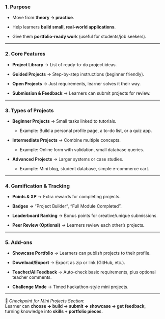 ### **1. Purpose**

- Move from **theory → practice**.
    
- Help learners **build small, real-world applications**.
    
- Give them **portfolio-ready work** (useful for students/job seekers).
    

---

### **2. Core Features**

- **Project Library** → List of ready-to-do project ideas.
    
- **Guided Projects** → Step-by-step instructions (beginner friendly).
    
- **Open Projects** → Just requirements, learner solves it their way.
    
- **Submission & Feedback** → Learners can submit projects for review.
    

---

### **3. Types of Projects**

- **Beginner Projects** → Small tasks linked to tutorials.
    
    - Example: Build a personal profile page, a to-do list, or a quiz app.
        
- **Intermediate Projects** → Combine multiple concepts.
    
    - Example: Online form with validation, small database queries.
        
- **Advanced Projects** → Larger systems or case studies.
    
    - Example: Mini blog, student database, simple e-commerce cart.
        

---

### **4. Gamification & Tracking**

- **Points & XP** → Extra rewards for completing projects.
    
- **Badges** → “Project Builder”, “Full Module Completed”.
    
- **Leaderboard Ranking** → Bonus points for creative/unique submissions.
    
- **Peer Review (Optional)** → Learners review each other’s projects.
    

---

### **5. Add-ons**

- **Showcase Portfolio** → Learners can publish projects to their profile.
    
- **Download/Export** → Export as zip or link (GitHub, etc.).
    
- **Teacher/AI Feedback** → Auto-check basic requirements, plus optional teacher comments.
    
- **Challenge Mode** → Timed hackathon-style mini projects.
    

---

📍 _Checkpoint for Mini Projects Section_:  
Learner can **choose → build → submit → showcase → get feedback**, turning knowledge into **skills + portfolio pieces**.